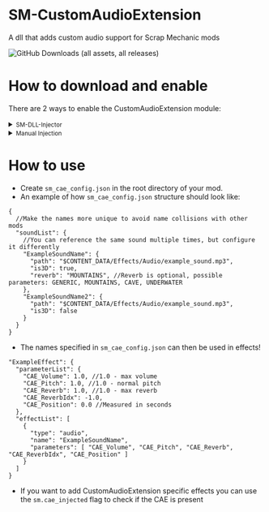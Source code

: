 # SM-CustomAudioExtension
A dll that adds custom audio support for Scrap Mechanic mods<br/>

![GitHub Downloads (all assets, all releases)](https://img.shields.io/github/downloads/QuestionableM/SM-CustomAudioExtension/total)

# How to download and enable

There are 2 ways to enable the CustomAudioExtension module:

<details>
<summary><small>SM-DLL-Injector</small></summary>

- Download the latest release of <b>[SM-DLL-Injector](https://github.com/QuestionableM/SM-DLL-Injector/releases/latest)</b> and follow the instructions listed in the <b>[README](https://github.com/QuestionableM/SM-DLL-Injector#readme)</b> file
- Download the latest release of the `CustomAudioExtension.dll` <b>[here](https://github.com/QuestionableM/SM-CustomAudioExtension/releases/latest)</b>
- Move the `CustomAudioExtension.dll` to `Steam/steamapps/common/Scrap Mechanic/Release/DLLModules` directory created by <b>[SM-DLL-Injector](https://github.com/QuestionableM/SM-DLL-Injector/releases/latest)</b> installer
- Launch the game

</details>

<details>
<summary><small>Manual Injection</small></summary>

- Download the latest release of the `CustomAudioExtension.dll` <b>[here](https://github.com/QuestionableM/SM-CustomAudioExtension/releases/latest)</b>
- Launch the game
- Inject `CustomAudioExtension.dll` by using a DLL Injector of your choice
  
</details>

# How to use
- Create `sm_cae_config.json` in the root directory of your mod.
- An example of how `sm_cae_config.json` structure should look like:
```jsonc
{
  //Make the names more unique to avoid name collisions with other mods
  "soundList": {
    //You can reference the same sound multiple times, but configure it differently
    "ExampleSoundName": {
      "path": "$CONTENT_DATA/Effects/Audio/example_sound.mp3",
      "is3D": true,
      "reverb": "MOUNTAINS", //Reverb is optional, possible parameters: GENERIC, MOUNTAINS, CAVE, UNDERWATER
    },
    "ExampleSoundName2": {
      "path": "$CONTENT_DATA/Effects/Audio/example_sound.mp3",
      "is3D": false
    }
  }
}
```
- The names specified in `sm_cae_config.json` can then be used in effects!
```jsonc
"ExampleEffect": {
  "parameterList": {
    "CAE_Volume": 1.0, //1.0 - max volume
    "CAE_Pitch": 1.0, //1.0 - normal pitch
    "CAE_Reverb": 1.0, //1.0 - max reverb
    "CAE_ReverbIdx": -1.0,
    "CAE_Position": 0.0 //Measured in seconds
  },
  "effectList": [
    {
      "type": "audio",
      "name": "ExampleSoundName",
      "parameters": [ "CAE_Volume", "CAE_Pitch", "CAE_Reverb", "CAE_ReverbIdx", "CAE_Position" ]
    }
  ]
}
```
- If you want to add CustomAudioExtension specific effects you can use the `sm.cae_injected` flag to check if the CAE is present
